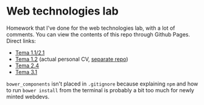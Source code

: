 Web technologies lab
===

Homework that I've done for the web technologies lab, with a lot of comments. You can view the contents of this repo through Github Pages. Direct links:

* [Tema 1.1/2.1](http://tvararu.github.io/web-lab/lab1/tema1_1/)
* [Tema 1.2](http://tvararu.github.io/cv/) (actual personal CV, [separate repo](https://github.com/tvararu/cv))
* [Tema 2.4](http://tvararu.github.io/web-lab/lab2/tema2_4/)
* [Tema 3.1](http://tvararu.github.io/web-lab/lab3/tema3_1/)

`bower_components` isn't placed in `.gitignore` because explaining `npm` and how to run `bower install` from the terminal is probably a bit too much for newly minted webdevs.